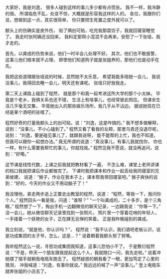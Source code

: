 大家好，我是刘逸，
很多人碰到这样的事儿多少都有点慌张。
我不一样，我冷静的很。
所谓临危不乱，处变不惊，大概就是形容我这样的人的。
各位，我跟你们说，想做到这一点，其实很简单，
你只要把生死置之度外就可以了。

额头上的伤确实是皮外伤，
贴了俩创可贴，吃完我那盘饺子，我就回寝室睡觉了。
我走时张阿姨还没回来，
我料定那帮小混混不会再来，安慰了一下张瑶，我才走的。

首先，以龚成的伤势来说，他们一时半会儿处理不好。
其次，他们也不敢报警，这事儿他们根本就不占理，
即使他们知道狗子就是张姐养的，那他们也是动手在先。

我把这些道理跟张瑶说的时候，显然她不太乐意，
希望我能多陪她一会儿，
我说没事儿，我得回去睡一会儿，明天还有课呢。
张瑶只好放我走。

第二天上课路上碰到了程然，
就是那个和我一起考进这所大学的那个小太妹。
毕竟是个老乡，我俩关系也还不错，
生活上有啥事儿，也经常彼此照应。
但课余生活几乎毫无交集，
毕竟她出入的那些娱乐场所，我几乎从不沾边。
据说她现在已经是某个酒吧的驻唱了。

程然好奇的打量我额头上的创可贴，说：“刘逸，这是咋搞的。”
我不想多做解释，说到：“没事儿，不小心磕到了。”
程然又看了看我的左颊，那里乌青还没退尽呢，说到：
“刘逸，要是碰见事儿了，就跟我说呀，
能不能帮的上忙，我也不知道，但我可以跟你一起想办法。”
我无所谓的说道：“真没事儿，有事儿我就找你，
你也一样，有什么需要我帮忙的事儿，你就找我。”
程然见我不愿说，就没再追问，说到：“好嘞。”

这节课是线性代数，上课之前我就把教材看了一遍，
不怎么难，课堂上老师讲课的档口我就把课后作业都做完了。
下课时我把课本和作业一起丢给我同寝室的兄弟侯建，
说道：“猴子，作业在我本子上，课本帮我带回寝室吧。”
猴子爽快的说到：“好的，今天的作业又不用动脑子了！”

我没理他，紧走两步追上正要走出教室的程然，说道：
“程然，等我一下，我问你个人。”
程然回头一看是我，问道：“谁呀？”
“一个叫龚成的，二十多岁，是个三角眼。”
程然想了一下，掏出手机一边翻微信的聊天记录，一边跟我说：“你等一下。”
没一会儿，她从微信聊天记录里找到一张照片。
照片里一个穿着花哨的年轻人，
一手搂着一个妖艳的女子，正在肆无忌惮的笑着。
正是我昨晚碰到的龚成。

我立刻说，“就是他，你认识吗？”，
程然说：“我不认识，我们酒吧老板认识，说是功成集团的太子爷，怎么，这是...？”
说着朝着我额头努了努嘴。

我听程然这么一说，寻思功成集团我知道，这事儿恐怕小不了。
于是敷衍程然说：“不是，昨天一个朋友跟我提起这么个人，我就随口一问，我先走啦。”
说着冲她摆了摆手就朝我电瓶车跑去了。
程然疑惑的朝我看了一眼，更加笃定了心里的猜测，
冲我喊道：“刘逸，有事你就说。”
我远远的喊了一声“没事儿。”
登上电瓶车就奔张姐的小店去了。




